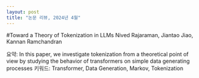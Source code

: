```yaml
---
layout: post
title: "논문 리뷰, 2024년 4월"
---
```


#Toward a Theory of Tokenization in LLMs
Nived Rajaraman, Jiantao Jiao, Kannan Ramchandran

요약:  In this paper, we investigate tokenization from a theoretical point of view by studying the behavior of transformers on simple data generating processes
키워드: Transformer, Data Generation, Markov, Tokenization

